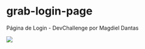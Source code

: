 # grab-login-page
Página de Login - DevChallenge por Magdiel Dantas

<img src="https://i.imgur.com/Klu2SiV.png">
